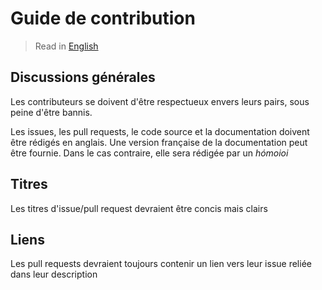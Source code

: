 # Guide de contribution

> Read in [English](/docs/en/contribution-guidelines.md)

## Discussions générales

Les contributeurs se doivent d'être respectueux envers leurs pairs, sous peine d'être bannis.

Les issues, les pull requests, le code source et la documentation doivent être rédigés en
anglais. Une version française de la documentation peut être fournie. Dans le cas contraire,
elle sera rédigée par un _hómoioi_

## Titres

Les titres d'issue/pull request devraient être concis mais clairs

## Liens

Les pull requests devraient toujours contenir un lien vers leur issue reliée dans leur
description

